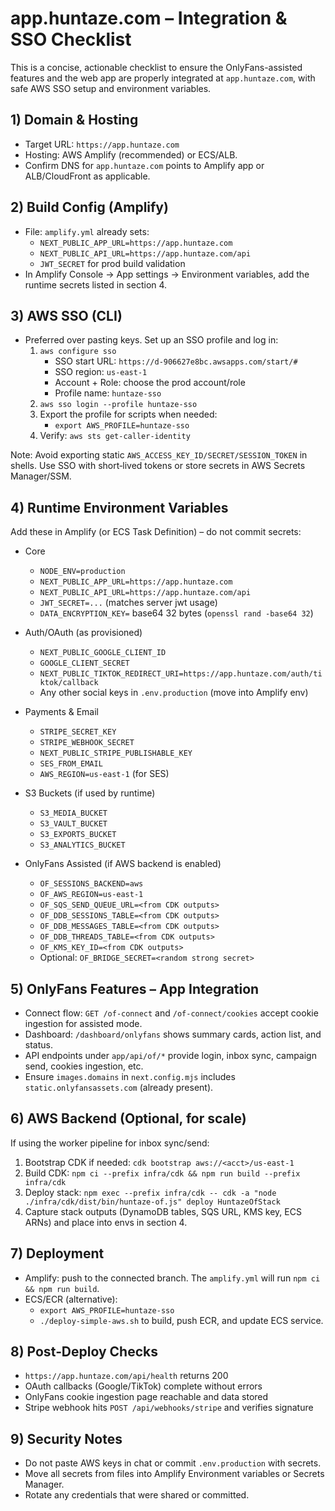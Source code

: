 # app.huntaze.com – Integration & SSO Checklist

This is a concise, actionable checklist to ensure the OnlyFans-assisted features and the web app are properly integrated at `app.huntaze.com`, with safe AWS SSO setup and environment variables.

## 1) Domain & Hosting
- Target URL: `https://app.huntaze.com`
- Hosting: AWS Amplify (recommended) or ECS/ALB.
- Confirm DNS for `app.huntaze.com` points to Amplify app or ALB/CloudFront as applicable.

## 2) Build Config (Amplify)
- File: `amplify.yml` already sets:
  - `NEXT_PUBLIC_APP_URL=https://app.huntaze.com`
  - `NEXT_PUBLIC_API_URL=https://app.huntaze.com/api`
  - `JWT_SECRET` for prod build validation
- In Amplify Console → App settings → Environment variables, add the runtime secrets listed in section 4.

## 3) AWS SSO (CLI)
- Preferred over pasting keys. Set up an SSO profile and log in:
  1. `aws configure sso`
     - SSO start URL: `https://d-906627e8bc.awsapps.com/start/#`
     - SSO region: `us-east-1`
     - Account + Role: choose the prod account/role
     - Profile name: `huntaze-sso`
  2. `aws sso login --profile huntaze-sso`
  3. Export the profile for scripts when needed:
     - `export AWS_PROFILE=huntaze-sso`
  4. Verify: `aws sts get-caller-identity`

Note: Avoid exporting static `AWS_ACCESS_KEY_ID/SECRET/SESSION_TOKEN` in shells. Use SSO with short‑lived tokens or store secrets in AWS Secrets Manager/SSM.

## 4) Runtime Environment Variables
Add these in Amplify (or ECS Task Definition) – do not commit secrets:

- Core
  - `NODE_ENV=production`
  - `NEXT_PUBLIC_APP_URL=https://app.huntaze.com`
  - `NEXT_PUBLIC_API_URL=https://app.huntaze.com/api`
  - `JWT_SECRET=...` (matches server jwt usage)
  - `DATA_ENCRYPTION_KEY=` base64 32 bytes (`openssl rand -base64 32`)

- Auth/OAuth (as provisioned)
  - `NEXT_PUBLIC_GOOGLE_CLIENT_ID`
  - `GOOGLE_CLIENT_SECRET`
  - `NEXT_PUBLIC_TIKTOK_REDIRECT_URI=https://app.huntaze.com/auth/tiktok/callback`
  - Any other social keys in `.env.production` (move into Amplify env)

- Payments & Email
  - `STRIPE_SECRET_KEY`
  - `STRIPE_WEBHOOK_SECRET`
  - `NEXT_PUBLIC_STRIPE_PUBLISHABLE_KEY`
  - `SES_FROM_EMAIL`
  - `AWS_REGION=us-east-1` (for SES)

- S3 Buckets (if used by runtime)
  - `S3_MEDIA_BUCKET`
  - `S3_VAULT_BUCKET`
  - `S3_EXPORTS_BUCKET`
  - `S3_ANALYTICS_BUCKET`

- OnlyFans Assisted (if AWS backend is enabled)
  - `OF_SESSIONS_BACKEND=aws`
  - `OF_AWS_REGION=us-east-1`
  - `OF_SQS_SEND_QUEUE_URL=<from CDK outputs>`
  - `OF_DDB_SESSIONS_TABLE=<from CDK outputs>`
  - `OF_DDB_MESSAGES_TABLE=<from CDK outputs>`
  - `OF_DDB_THREADS_TABLE=<from CDK outputs>`
  - `OF_KMS_KEY_ID=<from CDK outputs>`
  - Optional: `OF_BRIDGE_SECRET=<random strong secret>`

## 5) OnlyFans Features – App Integration
- Connect flow: `GET /of-connect` and `/of-connect/cookies` accept cookie ingestion for assisted mode.
- Dashboard: `/dashboard/onlyfans` shows summary cards, action list, and status.
- API endpoints under `app/api/of/*` provide login, inbox sync, campaign send, cookies ingestion, etc.
- Ensure `images.domains` in `next.config.mjs` includes `static.onlyfansassets.com` (already present).

## 6) AWS Backend (Optional, for scale)
If using the worker pipeline for inbox sync/send:
1. Bootstrap CDK if needed: `cdk bootstrap aws://<acct>/us-east-1`
2. Build CDK: `npm ci --prefix infra/cdk && npm run build --prefix infra/cdk`
3. Deploy stack: `npm exec --prefix infra/cdk -- cdk -a "node ./infra/cdk/dist/bin/huntaze-of.js" deploy HuntazeOfStack`
4. Capture stack outputs (DynamoDB tables, SQS URL, KMS key, ECS ARNs) and place into envs in section 4.

## 7) Deployment
- Amplify: push to the connected branch. The `amplify.yml` will run `npm ci && npm run build`.
- ECS/ECR (alternative):
  - `export AWS_PROFILE=huntaze-sso`
  - `./deploy-simple-aws.sh` to build, push ECR, and update ECS service.

## 8) Post‑Deploy Checks
- `https://app.huntaze.com/api/health` returns 200
- OAuth callbacks (Google/TikTok) complete without errors
- OnlyFans cookie ingestion page reachable and data stored
- Stripe webhook hits `POST /api/webhooks/stripe` and verifies signature

## 9) Security Notes
- Do not paste AWS keys in chat or commit `.env.production` with secrets.
- Move all secrets from files into Amplify Environment variables or Secrets Manager.
- Rotate any credentials that were shared or committed.

